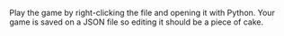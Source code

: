Play the game by right-clicking the file and opening it with Python.
Your game is saved on a JSON file so editing it should be a piece of cake.
